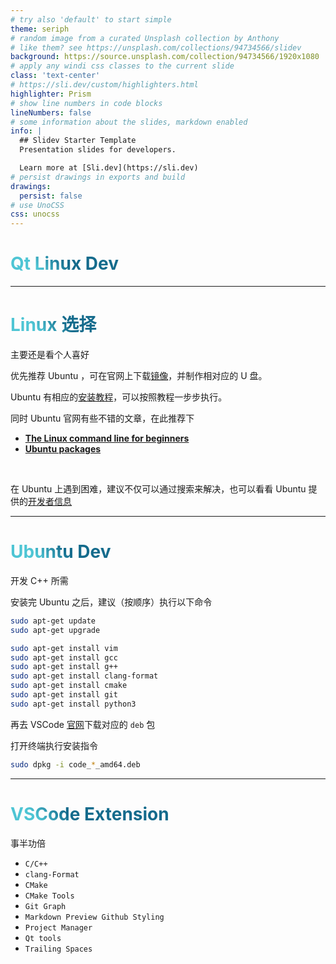 ```yaml
---
# try also 'default' to start simple
theme: seriph
# random image from a curated Unsplash collection by Anthony
# like them? see https://unsplash.com/collections/94734566/slidev
background: https://source.unsplash.com/collection/94734566/1920x1080
# apply any windi css classes to the current slide
class: 'text-center'
# https://sli.dev/custom/highlighters.html
highlighter: Prism
# show line numbers in code blocks
lineNumbers: false
# some information about the slides, markdown enabled
info: |
  ## Slidev Starter Template
  Presentation slides for developers.

  Learn more at [Sli.dev](https://sli.dev)
# persist drawings in exports and build
drawings:
  persist: false
# use UnoCSS
css: unocss
---
```


# Qt Linux Dev

---

# Linux 选择

主要还是看个人喜好

优先推荐 Ubuntu ，可在官网上下载[镜像](https://cn.ubuntu.com/download/desktop)，并制作相对应的 U 盘。

Ubuntu 有相应的[安装教程](https://ubuntu.com/tutorials/install-ubuntu-desktop#1-overview)，可以按照教程一步步执行。

同时 Ubuntu 官网有些不错的文章，在此推荐下

- [**The Linux command line for beginners**](https://ubuntu.com/tutorials/command-line-for-beginners#1-overview)
- [**Ubuntu packages**](https://ubuntu.com/about/packages)

<br>

在 Ubuntu 上遇到困难，建议不仅可以通过搜索来解决，也可以看看 Ubuntu 提供的[开发者信息](https://ubuntu.com/#developer)

<style>
h1 {
  background-color: #2B90B6;
  background-image: linear-gradient(45deg, #4EC5D4 10%, #146b8c 20%);
  background-size: 100%;
  -webkit-background-clip: text;
  -moz-background-clip: text;
  -webkit-text-fill-color: transparent;
  -moz-text-fill-color: transparent;
}
</style>

---

# Ubuntu Dev

开发 C++ 所需

安装完 Ubuntu 之后，建议（按顺序）执行以下命令

```bash
sudo apt-get update
sudo apt-get upgrade

sudo apt-get install vim
sudo apt-get install gcc
sudo apt-get install g++
sudo apt-get install clang-format
sudo apt-get install cmake
sudo apt-get install git
sudo apt-get install python3
```

再去 VSCode [官网](https://code.visualstudio.com/)下载对应的 `deb` 包

打开终端执行安装指令

```bash
sudo dpkg -i code_*_amd64.deb
```

<style>
h1 {
  background-color: #2B90B6;
  background-image: linear-gradient(45deg, #4EC5D4 10%, #146b8c 20%);
  background-size: 100%;
  -webkit-background-clip: text;
  -moz-background-clip: text;
  -webkit-text-fill-color: transparent;
  -moz-text-fill-color: transparent;
}
</style>


---

# VSCode Extension

事半功倍

- `C/C++`
- `clang-Format`
- `CMake`
- `CMake Tools`
- `Git Graph`
- `Markdown Preview Github Styling`
- `Project Manager`
- `Qt tools`
- `Trailing Spaces`

<style>
h1 {
  background-color: #2B90B6;
  background-image: linear-gradient(45deg, #4EC5D4 10%, #146b8c 20%);
  background-size: 100%;
  -webkit-background-clip: text;
  -moz-background-clip: text;
  -webkit-text-fill-color: transparent;
  -moz-text-fill-color: transparent;
}
</style>
